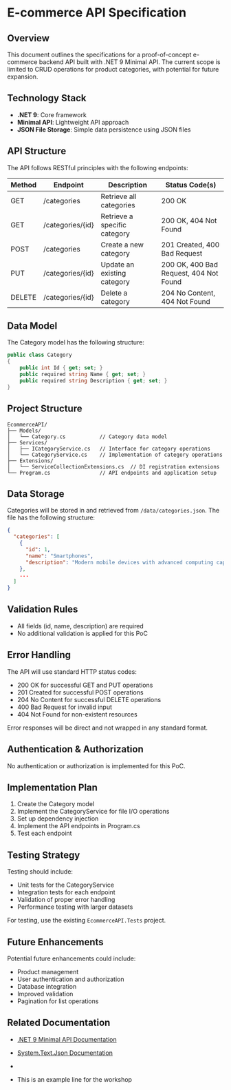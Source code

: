 # E-commerce API Specification

## Overview
This document outlines the specifications for a proof-of-concept e-commerce backend API built with .NET 9 Minimal API. The current scope is limited to CRUD operations for product categories, with potential for future expansion.

## Technology Stack
- **.NET 9**: Core framework
- **Minimal API**: Lightweight API approach
- **JSON File Storage**: Simple data persistence using JSON files

## API Structure
The API follows RESTful principles with the following endpoints:

| Method | Endpoint | Description | Status Code(s) |
|--------|----------|-------------|---------------|
| GET    | /categories | Retrieve all categories | 200 OK |
| GET    | /categories/{id} | Retrieve a specific category | 200 OK, 404 Not Found |
| POST   | /categories | Create a new category | 201 Created, 400 Bad Request |
| PUT    | /categories/{id} | Update an existing category | 200 OK, 400 Bad Request, 404 Not Found |
| DELETE | /categories/{id} | Delete a category | 204 No Content, 404 Not Found |

## Data Model
The Category model has the following structure:

```csharp
public class Category
{
    public int Id { get; set; }
    public required string Name { get; set; }
    public required string Description { get; set; }
}
```

## Project Structure
```
EcommerceAPI/
├── Models/
│   └── Category.cs           // Category data model
├── Services/
│   ├── ICategoryService.cs   // Interface for category operations
│   └── CategoryService.cs    // Implementation of category operations
├── Extensions/
│   └── ServiceCollectionExtensions.cs  // DI registration extensions
└── Program.cs                // API endpoints and application setup
```

## Data Storage
Categories will be stored in and retrieved from `/data/categories.json`. The file has the following structure:

```json
{
  "categories": [
    {
      "id": 1,
      "name": "Smartphones",
      "description": "Modern mobile devices with advanced computing capabilities"
    },
    ...
  ]
}
```

## Validation Rules
- All fields (id, name, description) are required
- No additional validation is applied for this PoC

## Error Handling
The API will use standard HTTP status codes:
- 200 OK for successful GET and PUT operations
- 201 Created for successful POST operations
- 204 No Content for successful DELETE operations
- 400 Bad Request for invalid input
- 404 Not Found for non-existent resources

Error responses will be direct and not wrapped in any standard format.

## Authentication & Authorization
No authentication or authorization is implemented for this PoC.

## Implementation Plan
1. Create the Category model
2. Implement the CategoryService for file I/O operations
3. Set up dependency injection
4. Implement the API endpoints in Program.cs
5. Test each endpoint

## Testing Strategy
Testing should include:
- Unit tests for the CategoryService
- Integration tests for each endpoint
- Validation of proper error handling
- Performance testing with larger datasets

For testing, use the existing `EcommerceAPI.Tests` project.

## Future Enhancements
Potential future enhancements could include:
- Product management
- User authentication and authorization
- Database integration
- Improved validation
- Pagination for list operations

## Related Documentation
- [.NET 9 Minimal API Documentation](https://learn.microsoft.com/en-us/aspnet/core/fundamentals/minimal-apis)
- [System.Text.Json Documentation](https://learn.microsoft.com/en-us/dotnet/standard/serialization/system-text-json/overview)
- 


- This is an example line for the workshop
